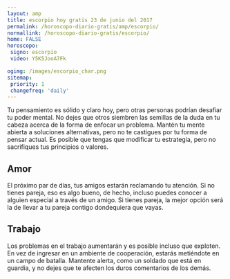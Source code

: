 ```yaml
---
layout: amp
title: escorpio hoy gratis 23 de junio del 2017 
permalink: /horoscopo-diario-gratis/amp/escorpio/
normallink: /horoscopo-diario-gratis/escorpio/
home: FALSE
horoscopo:
 signo: escorpio
 video: Y5K5JooA7Fk

ogimg: /images/escorpio_char.png
sitemap:
 priority: 1
 changefreq: 'daily'
---
```



Tu pensamiento es sólido y claro hoy, pero otras personas podrían desafiar tu poder mental. No dejes que otros siembren las semillas de la duda en tu cabeza acerca de la forma de enfocar un problema. Mantén tu mente abierta a soluciones alternativas, pero no te castigues por tu forma de pensar actual. Es posible que tengas que modificar tu estrategia, pero no sacrifiques tus principios o valores.

## Amor

El próximo par de días, tus amigos estarán reclamando tu atención. Si no tienes pareja, eso es algo bueno, de hecho, incluso puedes conocer a alguien especial a través de un amigo. Si tienes pareja, la mejor opción será la de llevar a tu pareja contigo dondequiera que vayas.

## Trabajo

Los problemas en el trabajo aumentarán y es posible incluso que exploten. En vez de ingresar en un ambiente de cooperación, estarás metiéndote en un campo de batalla. Mantente alerta, como un soldado que está en guardia, y no dejes que te afecten los duros comentarios de los demás.